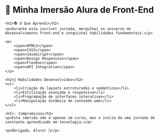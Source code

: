 <h1>🚀 Minha Imersão Alura de Front-End</h1>
    
    <h2>📚 O Que Aprendi</h2>
    <p>Durante esta incrível jornada, mergulhei no universo do desenvolvimento front-end e conquistei habilidades fundamentais.</p>

    <p>
        <span>HTML5</span>
        <span>CSS3</span>
        <span>JavaScript</span>
        <span>Design Responsivo</span>
        <span>Flexbox</span>
        <span>API Integration</span>
    </p>

    <h2>🌟 Habilidades Desenvolvidas</h2>
    <ul>
        <li>Criação de layouts estruturados e semânticos</li>
        <li>Estilização avançada e responsiva</li>
        <li>Programação de interfaces interativas</li>
        <li>Manipulação dinâmica de conteúdo web</li>
    </ul>

    <h2>💡 Compromisso</h2>
    <p>Esta imersão não é apenas um curso, mas o início de uma jornada de constante aprendizado em tecnologia.</p>

    <p>Obrigado, Alura! 🚀</p>
